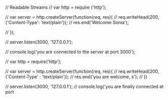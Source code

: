 // Readable Streams
// var http = require ('http');

// var server = http.createServer(function(req, res){
//     req.writeHead(200, {'Content-Type': 'text/plain'});
//     res.end('Welcome Sonia');

// });

// server.listen(3000, '127.0.0.1');

// console.log('you are connected to the server at port 3000');





// var http = require('http');

// var server = http.createServer(function(req, res){
//     req.writeHead(200, {'Content-Type' : 'text/plain'});
//     res.end('you are welcome, s');
// })

// server.listen(3000, '127.0.0.1');
// console.log('you are finally connected at port































